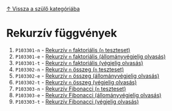 [↑ Vissza a szülő kategóriába](../README.md)

# Rekurzív függvények

1. `P103301-n` -  [Rekurzív `n` faktoriális (`n` teszteset)](./P103301-n.md)
1. `P103301-e` -  [Rekurzív `n` faktoriális (állományvégjelig olvasás)](./P103301-e.md)
1. `P103301-t` -  [Rekurzív `n` faktoriális (végjelig olvasás)](./P103301-t.md)
1. `P103302-n` -  [Rekurzív `n` összeg (`n` teszteset)](./P103302-n.md)
1. `P103302-e` -  [Rekurzív `n` összeg (állományvégjelig olvasás)](./P103302-e.md)
1. `P103302-t` -  [Rekurzív `n` összeg (végjelig olvasás)](./P103302-t.md)
1. `P103303-n` -  [Rekurzív Fibonacci (`n` teszteset)](./P103303-n.md)
1. `P103303-e` -  [Rekurzív Fibonacci (állományvégjelig olvasás)](./P103303-e.md)
1. `P103303-t` -  [Rekurzív Fibonacci (végjelig olvasás)](./P103303-t.md)
